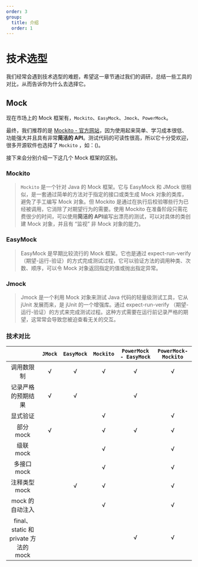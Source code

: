 ```yaml
---
order: 3
group:
  title: 介绍
  order: 1
---
```


# 技术选型

我们经常会遇到技术选型的难题，希望这一章节通过我们的调研，总结一些工具的对比，从而告诉你为什么去选择它。

## Mock

现在市场上的 Mock 框架有，`Mockito`、`EasyMock`、`Jmock`、`PowerMock`。

最终，我们推荐的是 [Mockito - 官方网站](https://site.mockito.org/)，因为使用起来简单、学习成本很低、功能强大并且具有非常**简洁的 API**。测试代码的可读性很高，所以它十分受欢迎，很多开源软件也选择了 `Mockito` ，如：()。

接下来会分别介绍一下这几个 Mock 框架的区别。

### Mockito

> `Mockito` 是一个针对 Java 的 Mock 框架。它与 EasyMock 和 JMock 很相似，是一套通过简单的方法对于指定的接口或类生成 Mock 对象的类库，避免了手工编写 Mock 对象。但 Mockito 是通过在执行后校验哪些行为已经被调用，它消除了对期望行为的需要。使用 Mockito 在准备阶段只需花费很少的时间，可以使用**简洁的 API**编写出漂亮的测试，可以对具体的类创建 Mock 对象，并且有 “监视” 非 Mock 对象的能力。

### EasyMock

> EasyMock 是早期比较流行的 Mock 框架。它也是通过 expect-run-verify （期望-运行-验证）的方式完成测试过程，它可以验证方法的调用种类、次数、顺序，可以令 Mock 对象返回指定的值或抛出指定异常。

### Jmock

> Jmock 是一个利用 Mock 对象来测试 Java 代码的轻量级测试工具，它从 jUnit 发展而来，是 jUnit 的一个增强库。通过 expect-run-verify （期望-运行-验证）的方式来完成测试过程。这种方式需要在运行前记录严格的期望，这常常会导致您被迫查看无关的交互。

### 技术对比

|                                      | `JMock` | `EasyMock` | `Mockito` | `PowerMock - EasyMock` | `PowerMock-Mockito` |
| :----------------------------------: | :-----: | :--------: | :-------: | :-------------------: | :------------------: |
|              调用数限制              |    √    |     √      |     √     |           √           |          √           |
|          记录严格的预期结果          |    √    |     √      |           |           √           |                      |
|               显式验证               |         |            |     √     |                       |          √           |
|              部分 mock               |    √    |            |     √     |           √           |          √           |
|              级联 mock               |         |            |     √     |                       |          √           |
|             多接口 mock              |         |            |     √     |                       |          √           |
|            注释类型 mock             |         |     √      |     √     |                       |          √           |
|           mock 的自动注入            |         |            |     √     |                       |          √           |
| final、static 和 private 方法的 mock |         |            |           |           √           |          √           |
